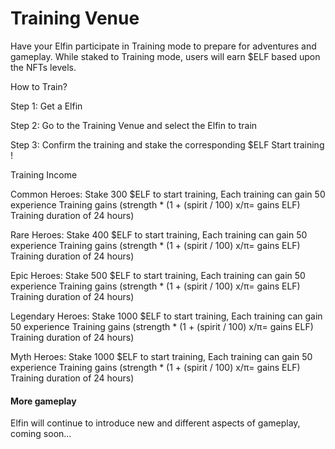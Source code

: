 # Training Venue

Have your Elfin participate in Training mode to prepare for adventures and gameplay. While staked to Training mode, users will earn $ELF based upon the NFTs levels.

How to Train?

Step 1: Get a Elfin

Step 2: Go to the Training Venue and select the Elfin to train

Step 3: Confirm the training and stake the corresponding $ELF Start training !

Training Income

Common Heroes: Stake 300 $ELF to start training, Each training can gain 50 experience Training gains (strength \* (1 + (spirit / 100) x/π= gains ELF) Training duration of 24 hours)

Rare Heroes: Stake 400 $ELF to start training, Each training can gain 50 experience Training gains (strength \* (1 + (spirit / 100) x/π= gains ELF) Training duration of 24 hours)

Epic Heroes: Stake 500 $ELF to start training, Each training can gain 50 experience Training gains (strength \* (1 + (spirit / 100) x/π= gains ELF) Training duration of 24 hours)

Legendary Heroes: Stake 1000 $ELF to start training, Each training can gain 50 experience Training gains (strength \* (1 + (spirit / 100) x/π= gains ELF) Training duration of 24 hours)

Myth Heroes: Stake 1000 $ELF to start training, Each training can gain 50 experience Training gains (strength \* (1 + (spirit / 100) x/π= gains ELF) Training duration of 24 hours)

#### More gameplay

Elfin will continue to introduce new and different aspects of gameplay, coming soon...

